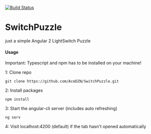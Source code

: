 [![Build Status](https://travis-ci.org/AceDZN/SwitchPuzzle.svg?branch=master)](https://travis-ci.org/AceDZN/SwitchPuzzle)
# SwitchPuzzle
just a simple Angular 2 LightSwitch Puzzle

#### Usage
Important: Typescript and npm has to be installed on your machine!

1: Clone repo
```
git clone https://github.com/AceDZN/SwitchPuzzle.git
```
2: Install packages
```
npm install
```
3: Start the angular-cli server (includes auto refreshing)
```
ng serv
```
4: Visit localhost:4200 (default) if the tab hasn't opened automatically
